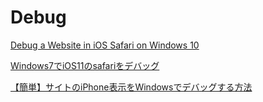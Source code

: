 # Debug

[Debug a Website in iOS Safari on Windows 10 ](https://washamdev.com/debug-a-website-in-ios-safari-on-windows/)

[Windows7でiOS11のsafariをデバッグ](https://aytdm.com/2018/05/08/21/)

[【簡単】サイトのiPhone表示をWindowsでデバッグする方法](https://qiita.com/tyam001/items/dc9f44add8e31dcbfa7a)
